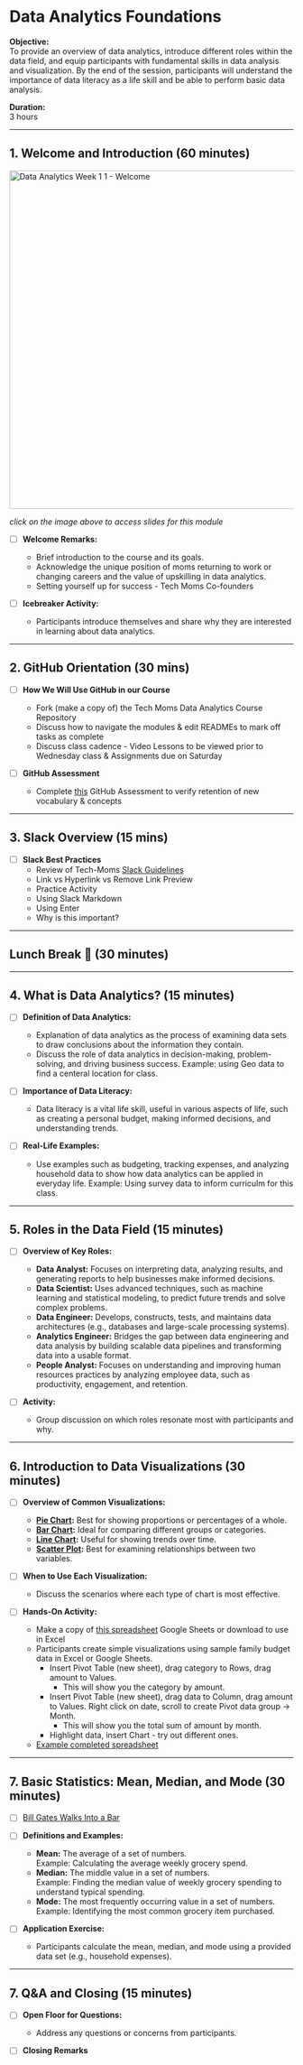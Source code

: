 # Data Analytics Foundations

**Objective:**  
To provide an overview of data analytics, introduce different roles within the data field, and equip participants with fundamental skills in data analysis and visualization. By the end of the session, participants will understand the importance of data literacy as a life skill and be able to perform basic data analysis.

**Duration:**  
3 hours

---

## 1. Welcome and Introduction (60 minutes)

<a href="https://docs.google.com/presentation/d/1CauUd8HEzGUD_bZ-PEpwGIISzKvPK_qSCJn7QJPcRHA/edit?usp=sharing">
  <img src="https://github.com/user-attachments/assets/6c7c4e6a-c8f0-4dd5-aa9b-8509b6054223" alt="Data Analytics Week 1 1 - Welcome" width="600"/>
</a>

_click on the image above to access slides for this module_

- [ ] **Welcome Remarks:**
  - Brief introduction to the course and its goals.
  - Acknowledge the unique position of moms returning to work or changing careers and the value of upskilling in data analytics.
  - Setting yourself up for success - Tech Moms Co-founders 
  

- [ ] **Icebreaker Activity:**
  - Participants introduce themselves and share why they are interested in learning about data analytics.

---

## 2. GitHub Orientation (30 mins)

- [ ] **How We Will Use GitHub in our Course**
  - Fork (make a copy of) the Tech Moms Data Analytics Course Repository 
  - Discuss how to navigate the modules & edit READMEs to mark off tasks as complete
  - Discuss class cadence - Video Lessons to be viewed prior to Wednesday class & Assignments due on Saturday
     
- [ ] **GitHub Assessment**
  - Complete [this](https://docs.google.com/forms/d/e/1FAIpQLSe8zGsKVqqL8pulsJSrxoh0jO_WQThD9iVjX7EruDcE2gz76Q/viewform) GitHub Assessment to verify retention of new vocabulary & concepts
 
----

## 3. Slack Overview (15 mins)

- [ ] **Slack Best Practices**
    - Review of Tech-Moms [Slack Guidelines](https://docs.google.com/document/d/1g7nEFyEZe8AvSan-bbYAuvJorYvHSdoX55urAGQO_iI/edit?usp=sharing)
    - Link vs Hyperlink vs Remove Link Preview
    - Practice Activity
    - Using Slack Markdown
    - Using Enter
    - Why is this important?  

-----

## Lunch Break 🌮 (30 minutes)

---

## 4. What is Data Analytics? (15 minutes)

- [ ] **Definition of Data Analytics:**
  - Explanation of data analytics as the process of examining data sets to draw conclusions about the information they contain.
  - Discuss the role of data analytics in decision-making, problem-solving, and driving business success. Example: using Geo data to find a centeral location for class.

- [ ] **Importance of Data Literacy:**
  - Data literacy is a vital life skill, useful in various aspects of life, such as creating a personal budget, making informed decisions, and understanding trends.

- [ ] **Real-Life Examples:**
  - Use examples such as budgeting, tracking expenses, and analyzing household data to show how data analytics can be applied in everyday life. Example: Using survey data to inform curriculm for this class. 

---

## 5. Roles in the Data Field (15 minutes)

- [ ] **Overview of Key Roles:**
  - **Data Analyst:** Focuses on interpreting data, analyzing results, and generating reports to help businesses make informed decisions.
  - **Data Scientist:** Uses advanced techniques, such as machine learning and statistical modeling, to predict future trends and solve complex problems.
  - **Data Engineer:** Develops, constructs, tests, and maintains data architectures (e.g., databases and large-scale processing systems).
  - **Analytics Engineer:** Bridges the gap between data engineering and data analysis by building scalable data pipelines and transforming data into a usable format.
  - **People Analyst:** Focuses on understanding and improving human resources practices by analyzing employee data, such as productivity, engagement, and retention.

- [ ] **Activity:**
  - Group discussion on which roles resonate most with participants and why.

---

## 6. Introduction to Data Visualizations (30 minutes)

- [ ] **Overview of Common Visualizations:**
  - **[Pie Chart](https://www.storytellingwithdata.com/blog/2020/5/14/what-is-a-pie-chart):** Best for showing proportions or percentages of a whole.
  - **[Bar Chart](https://www.storytellingwithdata.com/blog/2020/2/19/what-is-a-bar-chart):** Ideal for comparing different groups or categories.
  - **[Line Chart](https://www.storytellingwithdata.com/blog/2020/3/24/what-is-a-line-graph):** Useful for showing trends over time.
  - **[Scatter Plot](https://www.storytellingwithdata.com/blog/2020/5/27/what-is-a-scatterplot):** Best for examining relationships between two variables.

- [ ] **When to Use Each Visualization:**
  - Discuss the scenarios where each type of chart is most effective.

- [ ] **Hands-On Activity:**
  - Make a copy of [this spreadsheet](https://docs.google.com/spreadsheets/d/1Wx1jsHZEqfdixNXH972T1NU4olafySPUwhrIbJ6sEAY/edit?usp=sharing) Google Sheets or download to use in Excel
  - Participants create simple visualizations using sample family budget data in Excel or Google Sheets.
     - Insert Pivot Table (new sheet), drag category to Rows, drag amount to Values. 
        - This will show you the category by amount. 
     - Insert Pivot Table (new sheet), drag data to Column, drag amount to Values. Right click on date, scroll to create Pivot data group -> Month.
        - This will show you the total sum of amount by month. 
     - Highlight data, insert Chart - try out different ones.
  - [Example completed spreadsheet](https://docs.google.com/spreadsheets/d/1lIW05vgnTm16NF8w24sCgM_x3EKvqwdKwhORIPXnmOM/edit?gid=762388016#gid=762388016)

---

## 7. Basic Statistics: Mean, Median, and Mode (30 minutes)

- [ ] [Bill Gates Walks Into a Bar](https://introductorystats.wordpress.com/2011/09/04/when-bill-gates-walks-into-a-bar/)

- [ ] **Definitions and Examples:**
  - **Mean:** The average of a set of numbers.  
    Example: Calculating the average weekly grocery spend.
  - **Median:** The middle value in a set of numbers.  
    Example: Finding the median value of weekly grocery spending to understand typical spending.
  - **Mode:** The most frequently occurring value in a set of numbers.  
    Example: Identifying the most common grocery item purchased.

- [ ] **Application Exercise:**
  - Participants calculate the mean, median, and mode using a provided data set (e.g., household expenses).

---

## 7. Q&A and Closing (15 minutes)

- [ ] **Open Floor for Questions:**
  - Address any questions or concerns from participants.
  
- [ ] **Closing Remarks**

